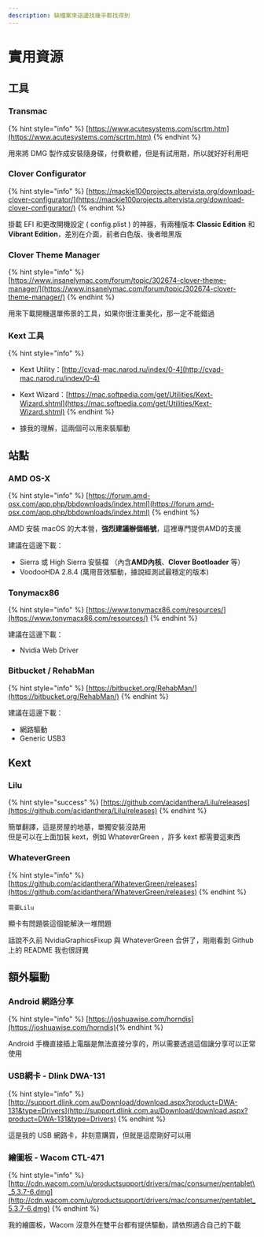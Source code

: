 ```yaml
---
description: 缺檔案來這邊找幾乎都找得到
---
```


# 實用資源

## 工具

### Transmac

{% hint style="info" %}
[https://www.acutesystems.com/scrtm.htm](https://www.acutesystems.com/scrtm.htm)
{% endhint %}

用來將 DMG 製作成安裝隨身碟，付費軟體，但是有試用期，所以就好好利用吧

### Clover Configurator

{% hint style="info" %}
[https://mackie100projects.altervista.org/download-clover-configurator/](https://mackie100projects.altervista.org/download-clover-configurator/)
{% endhint %}

掛載 EFI 和更改開機設定 \( config.plist \) 的神器，有兩種版本 **Classic Edition** 和 **Vibrant Edition**，差別在介面，前者白色版、後者暗黑版

### Clover Theme Manager

{% hint style="info" %}
[https://www.insanelymac.com/forum/topic/302674-clover-theme-manager/](https://www.insanelymac.com/forum/topic/302674-clover-theme-manager/)
{% endhint %}

用來下載開機選單佈景的工具，如果你很注重美化，那一定不能錯過

### Kext 工具

{% hint style="info" %}
* Kext Utility：[http://cvad-mac.narod.ru/index/0-4](http://cvad-mac.narod.ru/index/0-4)
* Kext Wizard：[https://mac.softpedia.com/get/Utilities/Kext-Wizard.shtml](https://mac.softpedia.com/get/Utilities/Kext-Wizard.shtml)
{% endhint %}

* 據我的理解，這兩個可以用來裝驅動

## 站點

### AMD OS-X

{% hint style="info" %}
[https://forum.amd-osx.com/app.php/bbdownloads/index.html](https://forum.amd-osx.com/app.php/bbdownloads/index.html)
{% endhint %}

AMD 安裝 macOS 的大本營，**強烈建議辦個帳號**，這裡專門提供AMD的支援

建議在這邊下載：

* Sierra 或 High Sierra 安裝檔 （內含**AMD內核**、**Clover Bootloader** 等）
* VoodooHDA 2.8.4 \(萬用音效驅動，據說經測試最穩定的版本\)

### Tonymacx86

{% hint style="info" %}
[https://www.tonymacx86.com/resources/](https://www.tonymacx86.com/resources/)
{% endhint %}

建議在這邊下載：

* Nvidia Web Driver

### Bitbucket / RehabMan

{% hint style="info" %}
[https://bitbucket.org/RehabMan/](https://bitbucket.org/RehabMan/)
{% endhint %}

建議在這邊下載：

* 網路驅動
* Generic USB3

## Kext

### Lilu

{% hint style="success" %}
[https://github.com/acidanthera/Lilu/releases](https://github.com/acidanthera/Lilu/releases)
{% endhint %}

簡單翻譯，這是房屋的地基，單獨安裝沒路用  
但是可以在上面加裝 kext，例如 WhateverGreen ，許多 kext 都需要這東西

### WhateverGreen

{% hint style="info" %}
[https://github.com/acidanthera/WhateverGreen/releases](https://github.com/acidanthera/WhateverGreen/releases)
{% endhint %}

`需要Lilu`

顯卡有問題裝這個能解決一堆問題

話說不久前  NvidiaGraphicsFixup 與 WhateverGreen 合併了，剛剛看到 Github 上的 README 我也很訝異

## 額外驅動

### Android 網路分享

{% hint style="info" %}
[https://joshuawise.com/horndis](https://joshuawise.com/horndis)​
{% endhint %}

Android 手機直接插上電腦是無法直接分享的，所以需要透過這個讓分享可以正常使用

### USB網卡 - Dlink DWA-131

{% hint style="info" %}
[http://support.dlink.com.au/Download/download.aspx?product=DWA-131&type=Drivers](http://support.dlink.com.au/Download/download.aspx?product=DWA-131&type=Drivers)
{% endhint %}

這是我的 USB 網路卡，非刻意購買，但就是這麼剛好可以用

### 繪圖板 - Wacom CTL-471

{% hint style="info" %}
[http://cdn.wacom.com/u/productsupport/drivers/mac/consumer/pentablet\_5.3.7-6.dmg](http://cdn.wacom.com/u/productsupport/drivers/mac/consumer/pentablet_5.3.7-6.dmg)
{% endhint %}

我的繪圖板，Wacom 沒意外在雙平台都有提供驅動，請依照適合自己的下載

